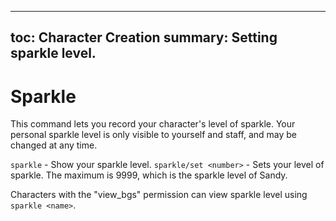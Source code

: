   ---
  toc: Character Creation
  summary: Setting sparkle level.
  ---
  # Sparkle
  This command lets you record your character's level of sparkle.  Your personal sparkle level is only visible to yourself and staff, and may be changed at any time.

  `sparkle` - Show your sparkle level.
  `sparkle/set <number>` - Sets your level of sparkle. The maximum is 9999, which is the sparkle level of Sandy.

  Characters with the "view_bgs" permission can view sparkle level using `sparkle <name>`.